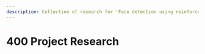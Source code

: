 ```yaml
---
description: Collection of research for 'Face detection using reinforcement learning'
---
```


# 400 Project Research


